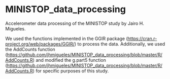 # MINISTOP_data_processing
Accelerometer data processing of the MINISTOP study by Jairo H. Migueles.

We used the functions implemented in the GGIR package (https://cran.r-project.org/web/packages/GGIR/) to process the data. Additionally, we used the AddCounts function (https://github.com/jhmigueles/MINISTOP_data_processing/blob/master/R/AddCounts.R) and modified the g.part5 function (https://github.com/jhmigueles/MINISTOP_data_processing/blob/master/R/AddCounts.R) for specific purposes of this study.
